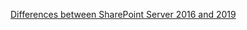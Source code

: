 [Differences between SharePoint Server 2016 and 2019](https://support.microsoft.com/en-us/office/differences-between-sharepoint-server-2016-and-2019-ba84c8a3-3ce2-4252-926e-c67654ceb4a3)
